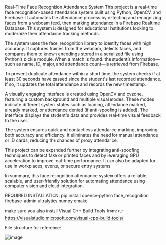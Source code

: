 Real-Time Face Recognition Attendance System
This project is a real-time face recognition-based attendance system built using Python, OpenCV, and Firebase. It automates the attendance process by detecting and recognizing faces from a webcam feed, then marking attendance in a Firebase Realtime Database. This system is designed for educational institutions looking to modernize their attendance tracking methods.

The system uses the face_recognition library to identify faces with high accuracy. It captures frames from the webcam, detects faces, and compares them to known encodings stored in a serialized file using Python’s pickle module. When a match is found, the student’s information—such as name, ID, major, and attendance count—is retrieved from Firebase.

To prevent duplicate attendance within a short time, the system checks if at least 30 seconds have passed since the student's last recorded attendance. If so, it updates the total attendance and records the new timestamp.

A visually engaging interface is created using OpenCV and cvzone, featuring a custom background and multiple visual modes. These modes indicate different system states such as loading, attendance marked, already marked, or attendance denied (if anti-spoofing is added). The interface displays the student's data and provides real-time visual feedback to the user.

The system ensures quick and contactless attendance marking, improving both accuracy and efficiency. It eliminates the need for manual attendance or ID cards, reducing the chances of proxy attendance.

This project can be expanded further by integrating anti-spoofing techniques to detect fake or printed faces and by leveraging GPU acceleration to improve real-time performance. It can also be adapted for use in workplaces, events, or secure entry systems.

In summary, this face recognition attendance system offers a reliable, scalable, and user-friendly solution for automating attendance using computer vision and cloud integration.

REQUIRED INSTALLATION:
pip install opencv-python face_recognition firebase-admin ultralytics numpy cmake


make sure you also install Visual C++ Build Tools from:
👉 https://visualstudio.microsoft.com/visual-cpp-build-tools/



File structure for reference:



![image](https://github.com/user-attachments/assets/4e589619-40ae-412c-a141-be843f5c93ea)
